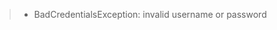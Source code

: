 <div style='text-align: justify;'>

> * BadCredentialsException: invalid username or password
> </div>
